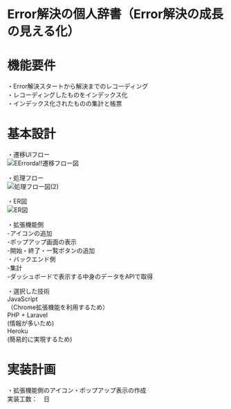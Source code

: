 # Error解決の個人辞書（Error解決の成長の見える化）

# 機能要件
・Error解決スタートから解決までのレコーディング<br>
・レコーディングしたものをインデックス化<br>
・インデックス化されたものの集計と帳票<br>



# 基本設計
・遷移UIフロー<br>
![EErrorda!!遷移フロー図](https://user-images.githubusercontent.com/75469934/152122934-9893a020-99c6-4421-aa54-d00b5c42e150.jpeg)
 <br>

・処理フロー<br>
![処理フロー図(2)](https://user-images.githubusercontent.com/75469934/152151304-99aac1e8-5a79-42dd-b105-2305d0cd1015.jpeg)
<br>

・ER図<br>
![ER図](https://user-images.githubusercontent.com/75469934/152285320-e89ed1be-07d0-4c89-8930-e7f1ec4b0fef.jpeg)
<br>


・拡張機能側<br>
-アイコンの追加<br>
-ポップアップ画面の表示<br>
-開始・終了・一覧ボタンの追加<br>
・バックエンド側<br>
-集計<br>
-ダッシュボードで表示する中身のデータをAPIで取得<br>

・選択した技術<br>
JavaScript <br>
（Chrome拡張機能を利用するため）<br>
PHP + Laravel <br>
(情報が多いため)<br>
Heroku <br>
(簡易的に実現するため)<br>




# 実装計画<br>
・拡張機能側のアイコン・ポップアップ表示の作成<br>
実装工数：　日<br>

